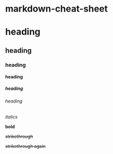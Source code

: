 # markdown-cheat-sheet


# heading
## heading
### heading
#### heading
##### heading
###### heading

_italics_

__bold__


~~strikethrough~~

~~strikethrough again~~